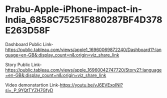# Prabu-Apple-iPhone-impact-in-India_6858C75251F880287BF4D378E263D58F

Dashboard Public Link-https://public.tableau.com/views/apple1_16960069872240/Dashboard1?:language=en-GB&:display_count=n&:origin=viz_share_link

Story Public Link-https://public.tableau.com/views/apple_16960042747720/Story2?:language=en-GB&:display_count=n&:origin=viz_share_link

Video demonstartion Link-https://youtu.be/vJ6EVExoINI?si=_P_9YQtTYZH7GfyD

